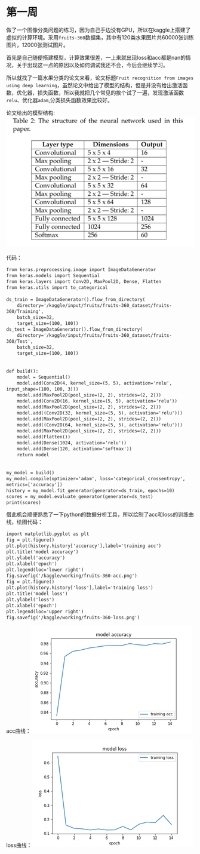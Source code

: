 # 第一周
做了一个图像分类问题的练习，因为自己手边没有GPU，所以在kaggle上搭建了虚拟的计算环境。采用`fruits-360`数据集，其中有120类水果图片共60000张训练图片，12000张测试图片。

首先是自己随便搭建模型，计算效果很差，一上来就出现loss和acc都是nan的情况，关于出现这一点的原因以及如何调试我还不会，今后会继续学习。

所以就找了一篇水果分类的论文来看，论文标题`Fruit recognition from images using deep learning`，虽然论文中给出了模型的结构，但是并没有给出激活函数，优化器，损失函数，所以我就把几个常见的挨个试了一遍，发现激活函数`relu`、优化器`adam`,分类损失函数效果比较好。

论文给出的模型结构:![ss](model.png)

代码：
```(python)
from keras.preprocessing.image import ImageDataGenerator
from keras.models import Sequential
from keras.layers import Conv2D, MaxPool2D, Dense, Flatten
from keras.utils import to_categorical

ds_train = ImageDataGenerator().flow_from_directory(
    directory='/kaggle/input/fruits/fruits-360_dataset/fruits-360/Training',
    batch_size=32,
    target_size=(100, 100))
ds_test = ImageDataGenerator().flow_from_directory(
    directory='/kaggle/input/fruits/fruits-360_dataset/fruits-360/Test',
    batch_size=32,
    target_size=(100, 100))


def build():
    model = Sequential()
    model.add(Conv2D(4, kernel_size=(5, 5), activation='relu', input_shape=(100, 100, 3)))
    model.add(MaxPool2D(pool_size=(2, 2), strides=(2, 2)))
    model.add(Conv2D(16, kernel_size=(5, 5), activation='relu'))
    model.add(MaxPool2D(pool_size=(2, 2), strides=(2, 2)))
    model.add((Conv2D(32, kernel_size=(5, 5), activation='relu')))
    model.add(MaxPool2D(pool_size=(2, 2), strides=(2, 2)))
    model.add((Conv2D(64, kernel_size=(5, 5), activation='relu')))
    model.add(MaxPool2D(pool_size=(2, 2), strides=(2, 2)))
    model.add(Flatten())
    model.add(Dense(1024, activation='relu'))
    model.add(Dense(120, activation='softmax'))
    return model


my_model = build()
my_model.compile(optimizer='adam', loss='categorical_crossentropy', metrics=['accuracy'])
history = my_model.fit_generator(generator=ds_train, epochs=10)
scores = my_model.evaluate_generator(generator=ds_test)
print(scores)
```

借此机会顺便熟悉了一下python的数据分析工具，所以绘制了acc和loss的训练曲线，绘图代码：
```(python)
import matplotlib.pyplot as plt
fig = plt.figure()
plt.plot(history.history['accuracy'],label='training acc')
plt.title('model accuracy')
plt.ylabel('accuracy')
plt.xlabel('epoch')
plt.legend(loc='lower right')
fig.savefig('/kaggle/working/fruits-360-acc.png')
fig = plt.figure()
plt.plot(history.history['loss'],label='training loss')
plt.title('model loss')
plt.ylabel('loss')
plt.xlabel('epoch')
plt.legend(loc='upper right')
fig.savefig('/kaggle/working/fruits-360-loss.png')
```

acc曲线：![ss](fruits-360-acc.png)

loss曲线：![ss](fruits-360-loss.png)